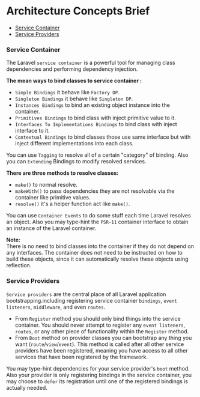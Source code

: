 # Architecture Concepts Brief

* [Service Container](#service-container.md)
* [Service Providers](#service-providers.md)

### Service Container
The Laravel `service container` is a powerful tool for managing class dependencies and performing dependency injection.

**The mean ways to bind classes to service container :**
* `Simple Bindings` it behave like `Factory DP`.
* `Singleton Bindings` it behave like `Singleton DP`.
* `Instances Bindings` to bind an existing object instance into the container.
* `Primitives Bindings` to bind class with inject primitive value to it.
* `Interfaces To Implementations Bindings` to bind class with inject interface to it.
* `Contextual Bindings` to bind classes those use same interface but with inject different implementations into each class.

You can use `Tagging` to resolve all of a certain "category" of binding. Also you can `Extending` Bindings to modify resolved services.

**There are three methods to resolve classes:**
* `make()` to normal resolve.
* `makeWith()` to pass dependencies they are not resolvable via the container like primitive values.
* `resolve()` it's a helper function act like `make()`.

You can use `Container Events` to do some stuff each time Laravel resolves an object.
Also you may type-hint the `PSR-11` container interface to obtain an instance of the Laravel container.

**Note:** <br>
There is no need to bind classes into the container if they do not depend on any interfaces. The container does not need to be instructed on how to build these objects, since it can automatically resolve these objects using reflection.

### Service Providers
`Service providers` are the central place of all Laravel application bootstrapping.including registering service container `bindings`, `event listeners`, `middleware`, and even `routes`.
* From `Register` method you should only bind things into the service container. You should never attempt to register any `event listeners`, `routes`, or any other piece of functionality within the `Register` method.
* From `Boot` method on provider classes you can bootstrap any thing you want (`route`/`view`/`event`). This method is called after all other service providers have been registered, meaning you have access to all other services that have been registered by the framework.

You may type-hint dependencies for your service provider's `boot` method. Also your provider is only registering bindings in the service container, you may choose to `defer` its registration until one of the registered bindings is actually needed.
